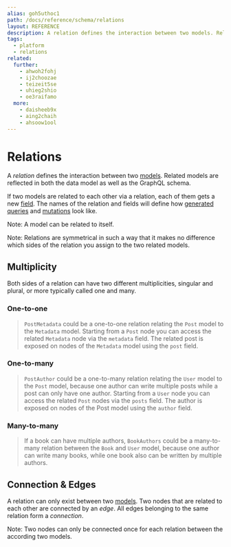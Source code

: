 ```yaml
---
alias: goh5uthoc1
path: /docs/reference/schema/relations
layout: REFERENCE
description: A relation defines the interaction between two models. Related models are reflected in both the data model as well as the GraphQL schema.
tags:
  - platform
  - relations
related:
  further:
    - ahwoh2fohj
    - ij2choozae
    - teizeit5se
    - uhieg2shio
    - oe3raifamo
  more:
    - daisheeb9x
    - aing2chaih
    - ahsoow1ool
---
```


# Relations

A *relation* defines the interaction between two [models](!alias-ij2choozae). Related models are reflected in both the data model as well as the GraphQL schema.

If two models are related to each other via a relation, each of them gets a new [field](!alias-teizeit5se). The names of the relation and fields will define how [generated queries](!alias-nia9nushae) and [mutations](!alias-ol0yuoz6go) look like.

Note: A model can be related to itself.

Note: Relations are symmetrical in such a way that it makes no difference which sides of the relation you assign to the two related models.

## Multiplicity

Both sides of a relation can have two different multiplicities, singular and plural, or more typically called one and many.

### One-to-one

> `PostMetadata` could be a one-to-one relation relating the `Post` model to the `Metadata` model. Starting from a `Post` node you can access the related `Metadata` node via the `metadata` field. The related post is exposed on nodes of the `Metadata` model using the `post` field.

### One-to-many

> `PostAuthor` could be a one-to-many relation relating the `User` model to the `Post` model, because one author can write multiple posts while a post can only have one author. Starting from a `User` node you can access the related `Post` nodes via the `posts` field. The author is exposed on nodes of the Post model using the `author` field.


### Many-to-many

> If a book can have multiple authors, `BookAuthors` could be a many-to-many relation between the `Book` and `User` model, because one author can write many books, while one book also can be written by multiple authors.

## Connection & Edges

A relation can only exist between two [models](!alias-ij2choozae). Two nodes that are related to each other are connected by an *edge*. All edges belonging to the same relation form a *connection*.

Note: Two nodes can only be connected once for each relation between the according two models.
